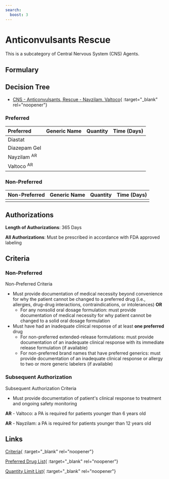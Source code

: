 ```yaml
---
search:
  boost: 3
---
```


# Anticonvulsants Rescue

This is a subcategory of Central Nervous System (CNS) Agents.

## Formulary

## Decision Tree

- [CNS - Anticonvulsants, Rescue - Nayzilam, Valtoco](https://forms.office.com/Pages/ResponsePage.aspx?id=nPhjxpvvj0G9PUHkbAzgaN9UYz8EqmlIs3_TYn4TbXBUQlYxSTAwSjRRUTZHNlRGQ0xDTjY0SEE4TSQlQCN0PWcu){ :target="_blank" rel="noopener"}

### Preferred

| Preferred              | Generic Name | Quantity | Time (Days) |
| :--------------------- | :----------- | :------: | :---------: |
| Diastat                |              |          |             |
| Diazepam Gel           |              |          |             |
| Nayzilam <sup>AR</sup> |              |          |             |
| Valtoco <sup>AR</sup>  |              |          |             |

### Non-Preferred

| Non-Preferred | Generic Name | Quantity | Time (Days) |
| :------------ | :----------- | :------: | :---------: |
|               |              |          |             |

## Authorizations

**Length of Authorizations**: 365 Days

**All Authorizations**: Must be prescribed in accordance with FDA approved labeling

## Criteria

### Non-Preferred

Non-Preferred Criteria

- Must provide documentation of medical necessity beyond convenience for why the patient cannot be changed to a preferred drug (i.e., allergies, drug-drug interactions, contraindications, or intolerances) **OR**
    - For any nonsolid oral dosage formulation: must provide documentation of medical necessity for why patient cannot be changed to a solid oral dosage formulation
- Must have had an inadequate clinical response of at least **one preferred** drug
    - For non-preferred extended-release formulations: must provide documentation of an inadequate clinical response with its immediate release formulation (if available)
    - For non-preferred brand names that have preferred generics: must provide documentation of an inadequate clinical response or allergy to two or more generic labelers (if available)

### Subsequent Authorization

Subsequent Authorization Criteria

- Must provide documentation of patient's clinical response to treatment and ongoing safety monitoring

**AR** - Valtoco: a PA is required for patients younger than 6 years old

**AR** - Nayzilam: a PA is required for patients younger than 12 years old

## Links

[Criteria](https://pharmacy.medicaid.ohio.gov/sites/default/files/20230401_UPDL_Criteria%20_APPROVED.pdf#page=32){ :target="_blank" rel="noopener"}

[Preferred Drug List](https://pharmacy.medicaid.ohio.gov/sites/default/files/20230401_UPDL_v7_Approved.pdf#page=15){ :target="_blank" rel="noopener"}

[Quantity Limit List](https://pharmacy.medicaid.ohio.gov/sites/default/files/20230101_Ohio_Medicaid_Quantity_Document_APPROVED.pdf){ :target="_blank" rel="noopener"}

